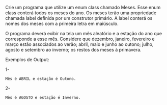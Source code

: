 Crie um programa que utilize um enum class chamado Meses. Esse enum class conterá todos os meses do ano. Os meses terão uma propriedade chamada label definida por um construtor primário. A label conterá os nomes dos meses com a primeira letra em maiúsculo. 

O programa deverá exibir na tela um mês aleatório e a estação do ano que corresponde a esse mês. Considere que dezembro, janeiro, fevereiro e março estão associados ao verão; abril, maio e junho ao outono; julho, agosto e setembro ao inverno; os restos dos meses à primavera.

Exemplos de Output:

1-
~~~
Mês é ABRIL e estação é Outono.
~~~

2-
~~~
Mês é AGOSTO e estação é Inverno.
~~~